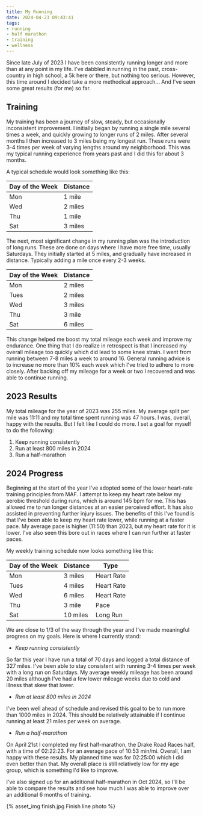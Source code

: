 ```yaml
---
title: My Running
date: 2024-04-23 09:43:41
tags:
- running
- half marathon
- training
- wellness
---
```


Since late July of 2023 I have been consistently running longer and more than at any point in my life. I've dabbled in running in the past, cross-country in high school, a 5k here or there, but nothing too serious. However, this time around I decided take a more methodical approach... And I've seen some great results (for me) so far.

## Training

My training has been a journey of slow, steady, but occasionally inconsistent improvement. I initially began by running a single mile several times a week, and quickly growing to longer runs of 2 miles. After several months I then increased to 3 miles being my longest run. These runs were 3-4 times per week of varying lengths around my neighborhood. This was my typical running experience from years past and I did this for about 3 months.

A typical schedule would look something like this:

|Day of the Week|Distance|
|---|---|
|Mon|1 mile|
|Wed|2 miles|
|Thu|1 mile|
|Sat|3 miles|

The next, most significant change in my running plan was the introduction of long runs. These are done on days where I have more free time, usually Saturdays. They initially started at 5 miles, and gradually have increased in distance. Typically adding a mile once every 2-3 weeks.

|Day of the Week|Distance|
|---|---|
|Mon|2 miles|
|Tues|2 miles|
|Wed|3 miles|
|Thu|3 mile|
|Sat|6 miles|

This change helped me boost my total mileage each week and improve my endurance. One thing that I do realize in retrospect is that I increased my overall mileage too quickly which did lead to some knee strain. I went from running between 7-8 miles a week to around 16. General running advice is to increase no more than 10% each week which I've tried to adhere to more closely. After backing off my mileage for a week or two I recovered and was able to continue running.

## 2023 Results

My total mileage for the year of 2023 was 255 miles. My average split per mile was 11:11 and my total time spent running was 47 hours. I was, overall, happy with the results. But I felt like I could do more. I set a goal for myself to do the following:

1. Keep running consistently
1. Run at least 800 miles in 2024
1. Run a half-marathon

## 2024 Progress

Beginning at the start of the year I've adopted some of the lower heart-rate training principles from MAF. I attempt to keep my heart rate below my aerobic threshold during runs, which is around 145 bpm for me. This has allowed me to run longer distances at an easier perceived effort. It has also assisted in preventing further injury issues. The benefits of this I've found is that I've been able to keep my heart rate lower, while running at a faster pace. My average pace is higher (11:50) than 2023, but my heart rate for it is lower. I've also seen this bore out in races where I can run further at faster paces.

My weekly training schedule now looks something like this:

|Day of the Week|Distance|Type|
|---|---|---|
|Mon|3 miles|Heart Rate|
|Tues|4 miles|Heart Rate|
|Wed|6 miles|Heart Rate|
|Thu|3 mile|Pace|
|Sat|10 miles|Long Run|

We are close to 1/3 of the way through the year and I've made meaningful progress on my goals. Here is where I currently stand:

* *Keep running consistently*

So far this year I have run a total of 70 days and logged a total distance of 327 miles. I've been able to stay consistent with running 3-4 times per week with a long run on Saturdays. My average weekly mileage has been around 20 miles although I've had a few lower mileage weeks due to cold and illness that skew that lower.

* *Run at least 800 miles in 2024*

I've been well ahead of schedule and revised this goal to be to run more than 1000 miles in 2024. This should be relatively attainable if I continue running at least 21 miles per week on average.

* *Run a half-marathon*

On April 21st I completed my first half-marathon, the Drake Road Races half, with a time of 02:22:23. For an average pace of 10:53 min/mi. Overall, I am happy with these results. My planned time was for 02:25:00 which I did even better than that. My overall place is still relatively low for my age group, which is something I'd like to improve.

I've also signed up for an additional half-marathon in Oct 2024, so I'll be able to compare the results and see how much I was able to improve over an additional 6 months of training.

{% asset_img finish.jpg Finish line photo %}